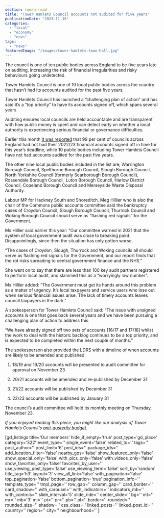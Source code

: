 ```yaml
---
section: roman-road
title: "Tower Hamlets Council accounts not audited for five years"
publicationDate: "2023-11-16"
categories: 
  - "local"
  - "economy"
  - "news"
tags: 
  - "news"
featuredImage: "/images/tower-hamlets-town-hall.jpg"
---
```


The council is one of ten public bodies across England to be five years late on auditing, increasing the risk of financial irregularities and risky behaviours going undetected.

Tower Hamlets Council is one of 10 local public bodies across the country that hasn’t had its accounts audited for the past five years.

Tower Hamlets Council has launched a “challenging plan of action” and has said it’s a “top priority” to have its accounts signed off, which spans several years.

Auditing ensures local councils are held accountable and are transparent with how public money is spent and can detect early on whether a local authority is experiencing serious financial or governance difficulties.

Earlier this month [it was reported](https://www.theguardian.com/society/2023/nov/06/just-1-of-english-councils-published-audited-accounts-by-deadline) that 99 per cent of councils across England had not had their 2022/23 financial accounts signed off in time for this year’s deadline, while 10 public bodies including Tower Hamlets Council have not had accounts audited for the past five years.

The other nine local public bodies included in the list are; Warrington Borough Council, Spelthorne Borough Council, Slough Borough Council, North Yorkshire Council (formerly Scarborough Borough Council), Rossendale Borough Council, Luton Borough Council, Harlow District Council, Copeland Borough Council and Merseyside Waste Disposal Authority.

Labour MP for Hackney South and Shoreditch, Meg Hillier who is also the chair of the Commons public accounts committee said the bankruptcy cases of Croydon Council, Slough Borough Council, Thurrock Council and Woking Borough Council should serve as “flashing red signals” for the Government.

Ms Hillier said earlier this year: “Our committee warned in 2021 that the system of local government audit was close to breaking point. Disappointingly, since then the situation has only gotten worse.

“The cases of Croydon, Slough, Thurrock and Woking councils all should serve as flashing red signals for the Government, and our report finds that the rot risks spreading to central government finance and the NHS.”

She went on to say that there are less than 100 key audit partners registered to perform local audit, and slammed this as a “worryingly low number”.

Ms Hillier added: “The Government must get its hands around this problem as a matter of urgency. It’s local taxpayers and service users who lose out when serious financial issues arise. The lack of timely accounts leaves council taxpayers in the dark.”

A spokesperson for Tower Hamlets Council said: “The issue with unsigned accounts is one that goes back several years and we have been pursuing a challenging plan of action to address this.

“We have already signed off two sets of accounts \[16/17 and 17/18\] whilst the work to deal with the historic backlog continues to be a top priority, and is expected to be completed within the next couple of months.”

The spokesperson also provided the LDRS with a timeline of when accounts are likely to be amended and published: 

1. 18/19 and 19/20 accounts will be presented to audit committee for approval on November 23

3. 20/21 accounts will be amended and re-published by December 31

5. 21/22 accounts will be published by December 31 

7. 22/23 accounts will be published by January 31

The council’s audit committee will hold its monthly meeting on Thursday, November 23.

_If you enjoyed reading this piece, you might like our analysis of Tower Hamlets Council's [anti-austerity budget](https://romanroadlondon.com/mayor-rahman-budget-2023-aspire/)._

\[gd\_listings title='Our members' hide\_if\_empty='true' post\_type='gd\_place' category='322' event\_type='' single\_event='false' related\_to='' tags='' post\_author='' post\_limit='6' post\_ids='' package\_ids='' add\_location\_filter='false' nearby\_gps='false' show\_featured\_only='false' show\_special\_only='false' with\_pics\_only='false' with\_videos\_only='false' show\_favorites\_only='false' favorites\_by\_user='' use\_viewing\_post\_type='false' use\_viewing\_term='false' sort\_by='random' title\_tag='h3' layout='3' view\_all\_link='false' with\_pagination='false' top\_pagination='false' bottom\_pagination='true' pagination\_info='' template\_type='' tmpl\_page='' row\_gap='' column\_gap='' card\_border='' card\_shadow='' with\_carousel='' with\_indicators='' indicators\_mb='' with\_controls='' slide\_interval='5' slide\_ride='' center\_slide='' bg='' mt='' mr='' mb='3' ml='' pt='' pr='' pb='' pl='' border='' rounded='' rounded\_size='' shadow='' css\_class='' linked\_posts='' linked\_post\_id='' country='' region='' city='' neighbourhood='' \]
